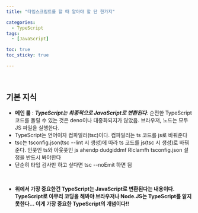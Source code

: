 ```yaml
---
title: "타입스크립트를 할 때 알아야 할 단 한가지"

categories:
  - TypeScript
tags:
  - [JavaScript]

toc: true
toc_sticky: true

---
```


​    

## 기본 지식

- **메인 룰** : ***TypeScript는 최종적으로 JavaScript로 변환된다***. 순전한 TypeScript 코드를 돌릴 수 있는 것은 deno이나 대중화되지가 않았음. 브라우저, 노드는 모두 JS 파일을 실행한다.
- TypeScript는 언어이자 컴파일러(tsc)이다. 컴파일러는 ts 코드를 js로 바꿔준다
- tsc는 tsconfig.json(tsc --lint 시 생성)에 따라 ts 코드를 js(tsc 시 생성)로 바꿔준다. 인풋인 ts와 아웃풋인 js ahendp dudgiddmf Rlclamfh tsconfig.json 설정을 반드시 봐야한다
- 단순히 타입 검사만 하고 싶다면 tsc --noEmit 하면 됨

​    

- **위에서 가장 중요한건 TypeScript는 JavaScript로 변환된다는 내용이다. TypeScript로 아무리 코딩을 해봐야 브라우저나 Node.JS는 TypeScript를 알지 못한다... 이게 가장 중요한 TypeScript의 개념이다!!**

